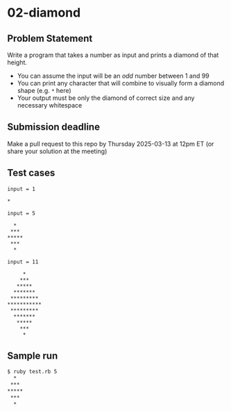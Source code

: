 # 02-diamond

## Problem Statement
Write a program that takes a number as input and prints a diamond of that height.

* You can assume the input will be an _odd_ number between 1 and 99
* You can print any character that will combine to visually form a diamond shape (e.g. `*` here)
* Your output must be only the diamond of correct size and any necessary whitespace

## Submission deadline
Make a pull request to this repo by Thursday 2025-03-13 at 12pm ET (or share your solution at the meeting)

## Test cases

```
input = 1

*

input = 5

  *
 ***
*****
 ***
  *

input = 11

     *
    ***
   *****
  *******
 *********
***********
 *********
  *******
   *****
    ***
     *
```

## Sample run

```sh
$ ruby test.rb 5
  *
 ***
*****
 ***
  *
```
